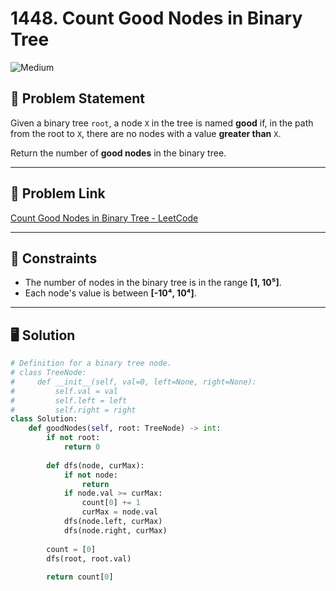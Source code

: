 # 1448. Count Good Nodes in Binary Tree  

![Medium](https://img.shields.io/badge/-Medium-yellow)  

## 📝 Problem Statement  

Given a binary tree `root`, a node `X` in the tree is named **good** if, in the path from the root to `X`, there are no nodes with a value **greater than** `X`.  

Return the number of **good nodes** in the binary tree.  

---

## 🔗 Problem Link  
[Count Good Nodes in Binary Tree - LeetCode](https://leetcode.com/problems/count-good-nodes-in-binary-tree/description/)  

---

## 🔹 Constraints  

- The number of nodes in the binary tree is in the range **[1, 10⁵]**.  
- Each node's value is between **[-10⁴, 10⁴]**.  


---

## 🖥️ Solution  

```python
# Definition for a binary tree node.
# class TreeNode:
#     def __init__(self, val=0, left=None, right=None):
#         self.val = val
#         self.left = left
#         self.right = right
class Solution:
    def goodNodes(self, root: TreeNode) -> int:
        if not root:
            return 0
        
        def dfs(node, curMax):
            if not node:
                return
            if node.val >= curMax:
                count[0] += 1
                curMax = node.val
            dfs(node.left, curMax)
            dfs(node.right, curMax)
        
        count = [0]
        dfs(root, root.val)
        
        return count[0]
                
```


